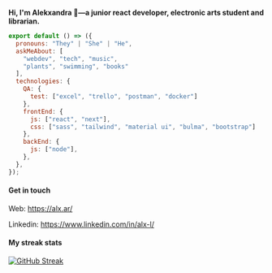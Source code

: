 

**Hi, I'm Alekxandra 👾—a junior react developer, electronic arts student and librarian.**

```js
export default () => ({
  pronouns: "They" | "She" | "He", 
  askMeAbout: [
    "webdev", "tech", "music",
    "plants", "swimming", "books"
  ],
  technologies: {
    QA: {
      test: ["excel", "trello", "postman", "docker"]
    },
    frontEnd: {
      js: ["react", "next"],
      css: ["sass", "tailwind", "material ui", "bulma", "bootstrap"]
    },
    backEnd: {
      js: ["node"],
    },
  },
});
```

#### Get in touch 


Web: https://alx.ar/

Linkedin: https://www.linkedin.com/in/alx-l/


#### My streak stats


[![GitHub Streak](http://github-readme-streak-stats.herokuapp.com?user=SmeraldaKa0s&theme=omni&hide_border=falso)](https://git.io/streak-stats)

